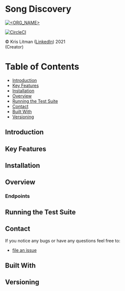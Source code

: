 Song Discovery
==============

[![<ORG_NAME>](https://circleci.com/<VCS>/<ORG_NAME>/<PROJECT_NAME>.svg?style=svg)](<LINK>)

[![CircleCI](https://circleci.com/github/krislitman/Song-Discovery.svg?style=svg&circle-token=7a09daf10e89a2036fec21bbe10696dfe8c69dd0)](https://circleci.com/github/krislitman/Song-Discovery)

© Kris Litman ([LinkedIn](https://www.linkedin.com/in/kris-litman/)) 2021<br> (Creator) 

Table of Contents
=================

* [Introduction](#introduction)
* [Key Features](#key_features)
* [Installation](#installation)
* [Overview](#overview)
* [Running the Test Suite](#running_the_test_suite)
* [Contact](#contact)
* [Built With](#built_with)
* [Versioning](#versioning)

Introduction
------------

Key Features
------------

Installation
------------

Overview
--------

### Endpoints

Running the Test Suite
----------------

Contact
-------

If you notice any bugs or have any questions feel free to:

* [file an issue](https://github.com/krislitman/Song-Discovery/issues)

Built With
-------

Versioning
------------
